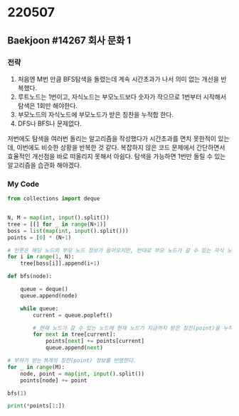 # 220507



## Baekjoon #14267 회사 문화 1



### 전략

1. 처음엔 M번 만큼 BFS탐색을 돌렸는데 계속 시간초과가 나서 의미 없는 개선을 반복했다.
2. 루트노드는 1번이고, 자식노드는 부모노드보다 숫자가 작으므로 1번부터 시작해서 탐색은 1회만 해야한다.
3. 부모노드의 자식노드에 부모노드가 받은 칭찬을 누적합 한다.
4. DFS나 BFS나 문제없다.



저번에도 탐색을 여러번 돌리는 알고리즘을 작성했다가 시간초과를 면치 못한적이 있는데, 이번에도 비슷한 상황을 반복한 것 같다. 복잡하지 않은 코드 문제에서 간단하면서 효율적인 개선점을 바로 떠올리지 못해서 아쉽다. 탐색을 가능하면 1번만 돌릴 수 있는 알고리즘을 습관화 해야겠다.





### My Code

```python
from collections import deque


N, M = map(int, input().split())
tree = [[] for _ in range(N+1)]
boss = list(map(int, input().split()))
points = [0] * (N+1)

# 인풋은 해당 노드의 부모 노드 정보가 들어오지만, 반대로 부모 노드가 갈 수 있는 자식 노드를 append 한다.
for i in range(1, N):
    tree[boss[i]].append(i+1)

def bfs(node):

    queue = deque()
    queue.append(node)

    while queue:
        current = queue.popleft()

        # 현재 노드가 갈 수 있는 노드에 현재 노드가 지금까지 받은 칭찬(point)을 누적한다.
        for next in tree[current]:
            points[next] += points[current]
            queue.append(next)

# 부하가 받는 M개의 칭찬(point) 정보를 반영한다.
for _ in range(M):
    node, point = map(int, input().split())
    points[node] += point

bfs(1)

print(*points[1:])

```

